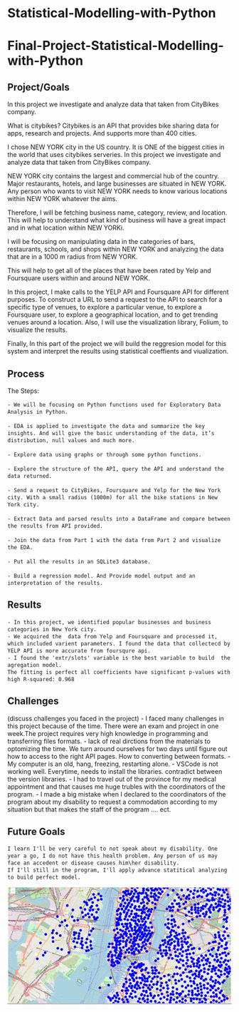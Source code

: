 # Statistical-Modelling-with-Python
# Final-Project-Statistical-Modelling-with-Python

## Project/Goals
In this project we investigate and analyze data that taken from CityBikes company.

What is citybikes?
Citybikes is an API that provides bike sharing data for apps, research and projects. And supports more than 400 cities.

I chose NEW YORK city in the US country. It is ONE of the biggest cities in the world that uses citybikes serveries.
In this project we investigate and analyze data that taken from CityBikes company.

NEW YORK city contains the largest and commercial hub of the country. Major restaurants, hotels, and large businesses are situated in NEW YORK. Any person who wants to visit NEW YORK needs to know various locations within NEW YORK whatever the aims.

Therefore,  I will be fetching business name, category, review, and location. This will help to understand what kind of business will have a great impact and in what location within NEW YORKi.

I will be focusing on manipulating data in the categories of bars, restaurants, schools, and shops within NEW YORK and  analyzing the data that are in a 1000 m radius from NEW YORK.

This will help to get all of the places that have been rated by Yelp and Foursquare users within and around NEW YORK.

In this project, I make calls to the YELP API and Foursquare API for different purposes. To construct a URL to send a request to the API to search for a specific type of venues, to explore a particular venue, to explore a Foursquare user, to explore a geographical location, and to get trending venues around a location. Also, I will use the visualization library, Folium, to visualize the results. 

Finally, In this part of the project we will build the reggresion model for this system and interpret the results using statistical coeffients and viualization.


## Process
The Steps:

    - We will be focusing on Python functions used for Exploratory Data Analysis in Python. 

    - EDA is applied to investigate the data and summarize the key insights. And will give the basic understanding of the data, it’s distribution, null values and much more.

    - Explore data using graphs or through some python functions.

    - Explore the structure of the API, query the API and understand the data returned.

    - Send a request to CityBikes, Foursquare and Yelp for the New York city. With a small radius (1000m) for all the bike stations in New York city. 
    
    - Extract Data and parsed results into a DataFrame and compare between the results from API provided.

    - Join the data from Part 1 with the data from Part 2 and visualize the EDA.

    - Put all the results in an SQLite3 database.

    - Build a regression model. And Provide model output and an interpretation of the results. 

## Results
    - In this project, we identified popular businesses and business categories in New York city. 
    - We acquired the  data from Yelp and Foursquare and processed it, which included varient parameters. I found the data that collectecd by YELP API is more accurate from foursqure api.
    - I found the 'extr/slots' variable is the best variable to build  the agregation model. 
    The fitting is perfect all coefficients have significant p-values with high R-squared: 0.968


## Challenges 
(discuss challenges you faced in the project)
    - I faced many challenges in this project because of the time. There were an exam and project in one week.The project requires very high knowledge in programming and transferring files formats.
    - lack of real dirctions from the materials to optomizing the time. We turn around ourselves for two days until figure out how to access to the right API pages. How to converting between formats.
    - My computer is an old, hang, freezing, restarting alone. 
    - VSCode is not working well. Everytime, needs to install the libraries. contradict between the version libraries.
    - I had to travel out of the province for my medical appointment and that causes me huge trubles with the coordinators of the program.
    - I made a big mistake when I declared to the coordinators of the program about my disability to request a commodation according to my situation but that makes the staff of the program .... ect. 


## Future Goals
    I learn I'll be very careful to not speak about my disability. One year a go, I do not have this health problem. Any person of us may face an accedent or disease causes him\her disability.
    If I'll still in the program, I'll apply advance statitical analyzing to build perfect model.

![New York Map](https://github.com/Ameenah23/Statistical-Modelling-with-Python/blob/main/images/NewYorkmap.PNG)
